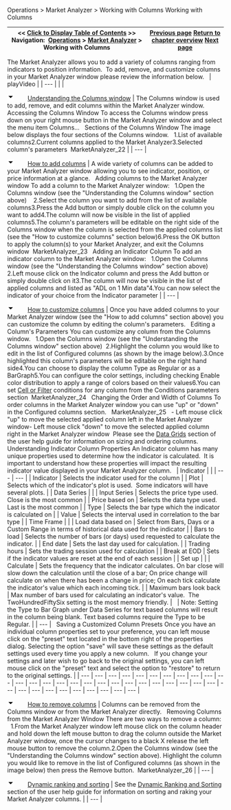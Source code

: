 ﻿
Operations > Market Analyzer > Working with Columns
Working with Columns

| << [Click to Display Table of Contents](working_with_columns.md) >> **Navigation:**     [Operations](operations-1.md) > [Market Analyzer](market_analyzer-1.md) > Working with Columns | [Previous page](working_with_instrument_rows-1.md) [Return to chapter overview](market_analyzer-1.md) [Next page](dynamic_ranking_and_sorting-1.md) |
| --- | --- |
The Market Analyzer allows you to add a variety of columns ranging from indicators to position information.  To add, remove, and customize columns in your Market Analyzer window please review the information below.
 
| playVideo |
| --- |
|  |

![tog_minus](tog_minus-1.gif)        [Understanding the Columns window](javascript:HMToggle('toggle','UnderstandingTheColumnsWindow','UnderstandingTheColumnsWindow_ICON'))
| The Columns window is used to add, remove, and edit columns within the Market Analyzer window.   Accessing the Columns Window To access the Columns window press down on your right mouse button in the Market Analyzer window and select the menu item Columns...   Sections of the Columns Window The image below displays the four sections of the Columns window.   1.List of available columns2.Current columns applied to the Market Analyzer3.Selected column's parameters  MarketAnalyzer_22 |
| --- |

![tog_minus](tog_minus-1.gif)        [How to add columns](javascript:HMToggle('toggle','HowToAddColumns','HowToAddColumns_ICON'))
| A wide variety of columns can be added to your Market Analyzer window allowing you to see indicator, position, or price information at a glance.   Adding columns to the Market Analyzer window To add a column to the Market Analyzer window:   1.Open the Columns window (see the "Understanding the Columns window" section above)    2.Select the column you want to add from the list of available columns3.Press the Add button or simply double click on the column you want to add4.The column will now be visible in the list of applied columns5.The column's parameters will be editable on the right side of the Columns window when the column is selected from the applied columns list (see the "How to customize columns" section below)6.Press the OK button to apply the column(s) to your Market Analyzer, and exit the Columns window  MarketAnalyzer_23   Adding an Indicator Column To add an indicator column to the Market Analyzer window:   1.Open the Columns window (see the "Understanding the Columns window" section above) 2.Left mouse click on the Indicator column and press the Add button or simply double click on it3.The column will now be visible in the list of applied columns and listed as "ADL on 1 Min data"4.You can now select the indicator of your choice from the Indicator parameter |
| --- |

![tog_minus](tog_minus-1.gif)        [How to customize columns](javascript:HMToggle('toggle','HowToCustomizeColumns','HowToCustomizeColumns_ICON'))
| Once you have added columns to your Market Analyzer window (see the "How to add columns" section above) you can customize the column by editing the column's parameters.   Editing a Column's Parameters You can customize any column from the Columns window.   1.Open the Columns window (see the "Understanding the Columns window" section above)  2.Highlight the column you would like to edit in the list of Configured columns (as shown by the image below).3.Once highlighted this column's parameters will be editable on the right hand side4.You can choose to display the column Type as Regular or as a BarGraph5.You can configure the color settings, including checking Enable color distribution to apply a range of colors based on their values6.You can set [Cell or Filter](creating_cell_and_filter_condi-1.md) conditions for any column from the Conditions parameters section  MarketAnalyzer_24   Changing the Order and Width of Columns To order columns in the Market Analyzer window you can use "up" or "down" in the Configured columns section.   MarketAnalyzer_25   - Left mouse click "up" to move the selected applied column left in the Market Analyzer window- Left mouse click "down" to move the selected applied column right in the Market Analyzer window  Please see the [Data Grids](data_grids-1.md) section of the user help guide for information on sizing and ordering columns.   Understanding Indicator Column Properties An Indicator column has many unique properties used to determine how the indicator is calculated.  It is important to understand how these properties will impact the resulting indicator value displayed in your Market Analyzer column.     | Indicator |  | | --- | --- | | Indicator | Selects the indicator used for the column | | Plot | Selects which of the indicator's plot is used.  Some indicators will have several plots. | | Data Series |  | | Input Series | Selects the price type used. Close is the most common | | Price based on | Selects the data type used. Last is the most common | | Type | Selects the bar type which the indicator is calculated on | | Value | Selects the interval used in correlation to the bar type | | Time Frame |  | | Load data based on | Select from Bars, Days or a Custom Range in terms of historical data used for the indicator | | Bars to load | Selects the number of bars (or days) used requested to calculate the indicator. | | End date | Sets the last day used for calculation. | | Trading hours | Sets the trading session used for calculation | | Break at EOD | Sets if the indicator values are reset at the end of each session | | Set up |  | | Calculate | Sets the frequency that the indicator calculates.  On bar close will slow down the calculation until the close of a bar; On price change will calculate on when there has been a change in price; On each tick calculate the indicator's value which each incoming tick. | | Maximum bars look back | Max number of bars used for calculating an indicator's value.  The TwoHundredFiftySix setting is the most memory friendly. |        | Note: Setting the Type to Bar Graph under Data Series for text based columns will result in the column being blank. Text based columns require the Type to be Regular. | | --- |      Saving a Customized Column Presets Once you have an individual column properties set to your preference, you can left mouse click on the "preset" text located in the bottom right of the properties dialog. Selecting the option "save" will save these settings as the default settings used every time you apply a new column.   If you change your settings and later wish to go back to the original settings, you can left mouse click on the "preset" text and select the option to "restore" to return to the original settings. |
| --- | --- | --- | --- | --- | --- | --- | --- | --- | --- | --- | --- | --- | --- | --- | --- | --- | --- | --- | --- | --- | --- | --- | --- | --- | --- | --- | --- | --- | --- | --- | --- | --- | --- | --- | --- |

![tog_minus](tog_minus-1.gif)        [How to remove columns](javascript:HMToggle('toggle','HowToRemoveColumns','HowToRemoveColumns_ICON'))
| Columns can be removed from the Columns window or from the Market Analyzer directly.   Removing Columns from the Market Analyzer Window There are two ways to remove a column:   1.From the Market Analyzer window left mouse click on the column header and hold down the left mouse button to drag the column outside the Market Analyzer window, once the cursor changes to a black X release the left mouse button to remove the column.2.Open the Columns window (see the "Understanding the Columns window" section above). Highlight the column you would like to remove in the list of Configured columns (as shown in the image below) then press the Remove button.  MarketAnalyzer_26 |
| --- |

![tog_minus](tog_minus-1.gif)        [Dynamic ranking and sorting](javascript:HMToggle('toggle','DynamicRankingAndSorting','DynamicRankingAndSorting_ICON'))
| See the [Dynamic Ranking and Sorting](dynamic_ranking_and_sorting-1.md) section of the user help guide for information on sorting and raking your Market Analyzer columns. |
| --- |
